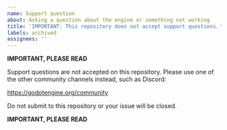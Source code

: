 ```yaml
---
name: Support question
about: Asking a question about the engine or something not working
title: 'IMPORTANT: This repository does not accept support questions.'
labels: archived
assignees: ''
---
```


**IMPORTANT, PLEASE READ**

Support questions are not accepted on this repository.
Please use one of the other community channels instead, such as Discord:

https://godotengine.org/community

Do not submit to this repository or your issue will be closed.

**IMPORTANT, PLEASE READ**
